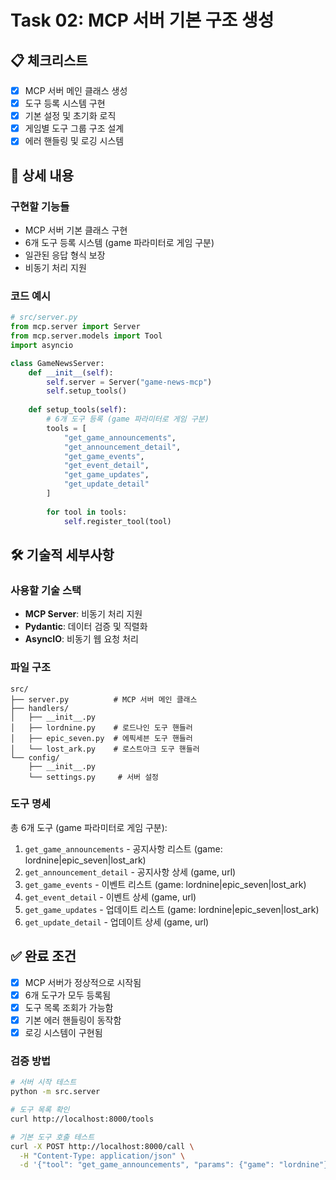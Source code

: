 # Task 02: MCP 서버 기본 구조 생성

## 📋 체크리스트
- [x] MCP 서버 메인 클래스 생성
- [x] 도구 등록 시스템 구현
- [x] 기본 설정 및 초기화 로직
- [x] 게임별 도구 그룹 구조 설계
- [x] 에러 핸들링 및 로깅 시스템

## 📝 상세 내용
### 구현할 기능들
- MCP 서버 기본 클래스 구현
- 6개 도구 등록 시스템 (game 파라미터로 게임 구분)
- 일관된 응답 형식 보장
- 비동기 처리 지원

### 코드 예시
```python
# src/server.py
from mcp.server import Server
from mcp.server.models import Tool
import asyncio

class GameNewsServer:
    def __init__(self):
        self.server = Server("game-news-mcp")
        self.setup_tools()
    
    def setup_tools(self):
        # 6개 도구 등록 (game 파라미터로 게임 구분)
        tools = [
            "get_game_announcements",
            "get_announcement_detail", 
            "get_game_events",
            "get_event_detail",
            "get_game_updates",
            "get_update_detail"
        ]
        
        for tool in tools:
            self.register_tool(tool)
```

## 🛠️ 기술적 세부사항
### 사용할 기술 스택
- **MCP Server**: 비동기 처리 지원
- **Pydantic**: 데이터 검증 및 직렬화
- **AsyncIO**: 비동기 웹 요청 처리

### 파일 구조
```
src/
├── server.py          # MCP 서버 메인 클래스
├── handlers/
│   ├── __init__.py
│   ├── lordnine.py    # 로드나인 도구 핸들러
│   ├── epic_seven.py  # 에픽세븐 도구 핸들러
│   └── lost_ark.py    # 로스트아크 도구 핸들러
└── config/
    ├── __init__.py
    └── settings.py     # 서버 설정
```

### 도구 명세
총 6개 도구 (game 파라미터로 게임 구분):
1. `get_game_announcements` - 공지사항 리스트 (game: lordnine|epic_seven|lost_ark)
2. `get_announcement_detail` - 공지사항 상세 (game, url)
3. `get_game_events` - 이벤트 리스트 (game: lordnine|epic_seven|lost_ark)
4. `get_event_detail` - 이벤트 상세 (game, url)
5. `get_game_updates` - 업데이트 리스트 (game: lordnine|epic_seven|lost_ark)
6. `get_update_detail` - 업데이트 상세 (game, url)

## ✅ 완료 조건
- [x] MCP 서버가 정상적으로 시작됨
- [x] 6개 도구가 모두 등록됨
- [x] 도구 목록 조회가 가능함
- [x] 기본 에러 핸들링이 동작함
- [x] 로깅 시스템이 구현됨

### 검증 방법
```bash
# 서버 시작 테스트
python -m src.server

# 도구 목록 확인
curl http://localhost:8000/tools

# 기본 도구 호출 테스트
curl -X POST http://localhost:8000/call \
  -H "Content-Type: application/json" \
  -d '{"tool": "get_game_announcements", "params": {"game": "lordnine"}}'
```